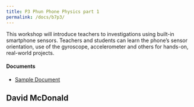 ```yaml
---
title: P3 Phun Phone Physics part 1
permalink: /docs/b7p3/
---
```


This workshop will introduce teachers to investigations using built-in smartphone sensors.  Teachers and students can learn the phone’s sensor orientation, use of the gyroscope, accelerometer and others for hands-on, real-world projects.

#### Documents
 - [Sample Document](../wednesday/breakout7/documents/b1p1d1.pdf)

## David McDonald